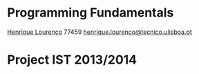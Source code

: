 # Programming Fundamentals

[Henrique Lourenço](https://github.com/henrique93) 77459 henrique.lourenco@tecnico.ulisboa.pt

# Project IST 2013/2014

